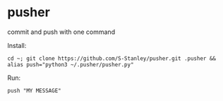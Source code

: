 # pusher
commit and push with one command

Install:
```shell
cd ~; git clone https://github.com/S-Stanley/pusher.git .pusher && alias push="python3 ~/.pusher/pusher.py"
```

Run:
```shell
push "MY MESSAGE"
```